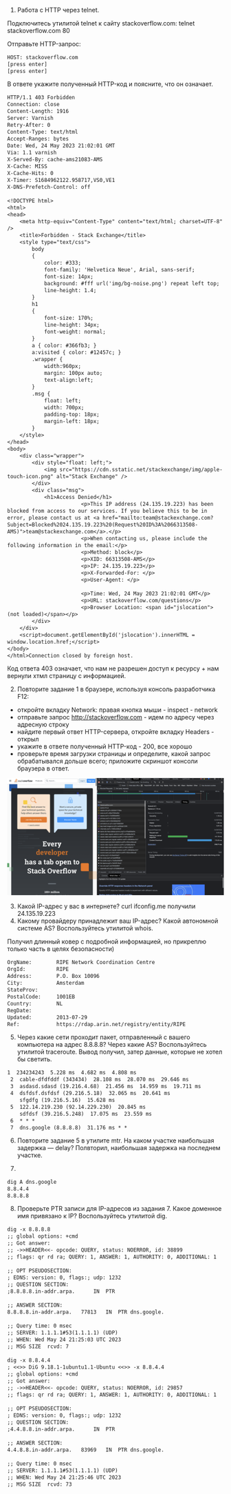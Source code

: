 1. Работа c HTTP через telnet.

Подключитесь утилитой telnet к сайту stackoverflow.com:
telnet stackoverflow.com 80

Отправьте HTTP-запрос:
```GET /questions HTTP/1.0
HOST: stackoverflow.com
[press enter]
[press enter]
```
В ответе укажите полученный HTTP-код и поясните, что он означает.

```
HTTP/1.1 403 Forbidden
Connection: close
Content-Length: 1916
Server: Varnish
Retry-After: 0
Content-Type: text/html
Accept-Ranges: bytes
Date: Wed, 24 May 2023 21:02:01 GMT
Via: 1.1 varnish
X-Served-By: cache-ams21083-AMS
X-Cache: MISS
X-Cache-Hits: 0
X-Timer: S1684962122.958717,VS0,VE1
X-DNS-Prefetch-Control: off

<!DOCTYPE html>
<html>
<head>
    <meta http-equiv="Content-Type" content="text/html; charset=UTF-8" />
    <title>Forbidden - Stack Exchange</title>
    <style type="text/css">
		body
		{
			color: #333;
			font-family: 'Helvetica Neue', Arial, sans-serif;
			font-size: 14px;
			background: #fff url('img/bg-noise.png') repeat left top;
			line-height: 1.4;
		}
		h1
		{
			font-size: 170%;
			line-height: 34px;
			font-weight: normal;
		}
		a { color: #366fb3; }
		a:visited { color: #12457c; }
		.wrapper {
			width:960px;
			margin: 100px auto;
			text-align:left;
		}
		.msg {
			float: left;
			width: 700px;
			padding-top: 18px;
			margin-left: 18px;
		}
    </style>
</head>
<body>
    <div class="wrapper">
		<div style="float: left;">
			<img src="https://cdn.sstatic.net/stackexchange/img/apple-touch-icon.png" alt="Stack Exchange" />
		</div>
		<div class="msg">
			<h1>Access Denied</h1>
                        <p>This IP address (24.135.19.223) has been blocked from access to our services. If you believe this to be in error, please contact us at <a href="mailto:team@stackexchange.com?Subject=Blocked%2024.135.19.223%20(Request%20ID%3A%2066313508-AMS)">team@stackexchange.com</a>.</p>
                        <p>When contacting us, please include the following information in the email:</p>
                        <p>Method: block</p>
                        <p>XID: 66313508-AMS</p>
                        <p>IP: 24.135.19.223</p>
                        <p>X-Forwarded-For: </p>
                        <p>User-Agent: </p>
                        
                        <p>Time: Wed, 24 May 2023 21:02:01 GMT</p>
                        <p>URL: stackoverflow.com/questions</p>
                        <p>Browser Location: <span id="jslocation">(not loaded)</span></p>
		</div>
	</div>
	<script>document.getElementById('jslocation').innerHTML = window.location.href;</script>
</body>
</html>Connection closed by foreign host.
```

Код ответа 403 означает, что нам не разрешен доступ к ресурсу + нам вернули хтмл страницу с информацией.

2. Повторите задание 1 в браузере, используя консоль разработчика F12:

- откройте вкладку Network: правая кнопка мыши - inspect - network
- отправьте запрос http://stackoverflow.com - идем по адресу через адресную строку
- найдите первый ответ HTTP-сервера, откройте вкладку Headers - открыл
- укажите в ответе полученный HTTP-код - 200, все хорошо
- проверьте время загрузки страницы и определите, какой запрос обрабатывался дольше всего;
приложите скриншот консоли браузера в ответ.

![alt text](https://github.com/luchanos/netology_devops/blob/main/4_file_systems/Screenshot%202023-05-24%20at%2023.04.53.png?raw=true)

3. Какой IP-адрес у вас в интернете?
curl ifconfig.me получили 24.135.19.223
4. Какому провайдеру принадлежит ваш IP-адрес? Какой автономной системе AS? Воспользуйтесь утилитой whois.

Получил длинный ковер с подробной информацией, но прикреплю только часть в целях безопасности)
```
OrgName:        RIPE Network Coordination Centre
OrgId:          RIPE
Address:        P.O. Box 10096
City:           Amsterdam
StateProv:      
PostalCode:     1001EB
Country:        NL
RegDate:        
Updated:        2013-07-29
Ref:            https://rdap.arin.net/registry/entity/RIPE
```

5. Через какие сети проходит пакет, отправленный с вашего компьютера на адрес 8.8.8.8? Через какие AS? Воспользуйтесь утилитой traceroute.
Вывод получил, затер данные, которые не хотел бы светить.
```
1  234234243  5.228 ms  4.682 ms  4.808 ms
 2  cable-dfdfddf (343434)  28.108 ms  28.070 ms  29.646 ms
 3  asdasd.sdasd (19.216.4.68)  21.456 ms  14.959 ms  19.711 ms
 4  dsfdsf.dsfdsf (29.216.5.18)  32.065 ms  20.641 ms
    sfgdfg (19.216.5.16)  15.628 ms
 5  122.14.219.230 (92.14.229.230)  20.845 ms
    sdfdsf (39.216.5.248)  17.075 ms  23.559 ms
 6  * * *
 7  dns.google (8.8.8.8)  31.176 ms * *
```

6. Повторите задание 5 в утилите mtr. На каком участке наибольшая задержка — delay?
Полвторил, наибольшая задержка на последнем участке.

7. 
```
dig A dns.google
8.8.4.4
8.8.8.8
```
8. Проверьте PTR записи для IP-адресов из задания 7. Какое доменное имя привязано к IP? Воспользуйтесь утилитой dig.
```
dig -x 8.8.8.8
;; global options: +cmd
;; Got answer:
;; ->>HEADER<<- opcode: QUERY, status: NOERROR, id: 38899
;; flags: qr rd ra; QUERY: 1, ANSWER: 1, AUTHORITY: 0, ADDITIONAL: 1

;; OPT PSEUDOSECTION:
; EDNS: version: 0, flags:; udp: 1232
;; QUESTION SECTION:
;8.8.8.8.in-addr.arpa.		IN	PTR

;; ANSWER SECTION:
8.8.8.8.in-addr.arpa.	77813	IN	PTR	dns.google.

;; Query time: 0 msec
;; SERVER: 1.1.1.1#53(1.1.1.1) (UDP)
;; WHEN: Wed May 24 21:25:03 UTC 2023
;; MSG SIZE  rcvd: 7

dig -x 8.8.4.4
; <<>> DiG 9.18.1-1ubuntu1.1-Ubuntu <<>> -x 8.8.4.4
;; global options: +cmd
;; Got answer:
;; ->>HEADER<<- opcode: QUERY, status: NOERROR, id: 29857
;; flags: qr rd ra; QUERY: 1, ANSWER: 1, AUTHORITY: 0, ADDITIONAL: 1

;; OPT PSEUDOSECTION:
; EDNS: version: 0, flags:; udp: 1232
;; QUESTION SECTION:
;4.4.8.8.in-addr.arpa.		IN	PTR

;; ANSWER SECTION:
4.4.8.8.in-addr.arpa.	83969	IN	PTR	dns.google.

;; Query time: 0 msec
;; SERVER: 1.1.1.1#53(1.1.1.1) (UDP)
;; WHEN: Wed May 24 21:25:46 UTC 2023
;; MSG SIZE  rcvd: 73
```

